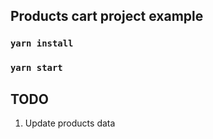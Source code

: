 ## Products cart project example

### `yarn install`

### `yarn start`

## TODO

1. Update products data
